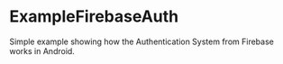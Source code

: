 # ExampleFirebaseAuth
Simple example showing how the Authentication System from Firebase works in Android.

